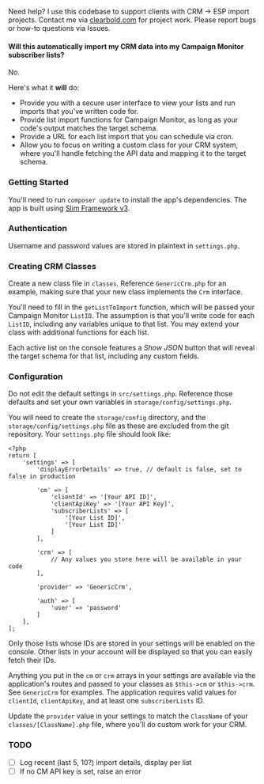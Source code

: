 Need help? I use this codebase to support clients with CRM &rarr; ESP import projects. Contact me via <a href="http://clearbold.com">clearbold.com</a> for project work. Please report bugs or how-to questions via Issues.

#### Will this automatically import my CRM data into my Campaign Monitor subscriber lists?

No.

Here's what it **will** do:

* Provide you with a secure user interface to view your lists and run imports that you've written code for.
* Provide list import functions for Campaign Monitor, as long as your code's output matches the target schema.
* Provide a URL for each list import that you can schedule via cron.
* Allow you to focus on writing a custom class for your CRM system, where you'll handle fetching the API data and mapping it to the target schema.

### Getting Started

You'll need to run `composer update` to install the app's dependencies. The app is built using [Slim Framework v3](http://slimframework.com).

### Authentication

Username and password values are stored in plaintext in `settings.php`.

### Creating CRM Classes

Create a new class file in `classes`. Reference `GenericCrm.php` for an example, making sure that your new class implements the `Crm` interface.

You'll need to fill in the `getListToImport` function, which will be passed your Campaign Monitor `ListID`. The assumption is that you'll write code for each `ListID`, including any variables unique to that list. You may extend your class with additional functions for each list.

Each active list on the console features a *Show JSON* button that will reveal the target schema for that list, including any custom fields.

### Configuration

Do not edit the default settings in `src/settings.php`. Reference those defaults and set your own variables in `storage/config/settings.php`.

You will need to create the `storage/config` directory, and the `storage/config/settings.php` file as these are excluded from the git repository. Your `settings.php` file should look like:

```
<?php
return [
    'settings' => [
        'displayErrorDetails' => true, // default is false, set to false in production

        'cm' => [
            'clientId' => '[Your API ID]',
            'clientApiKey' => '[Your API Key]',
            'subscriberLists' => [
                '[Your List ID]',
                '[Your List ID]'
            ]
        ],

        'crm' => [
            // Any values you store here will be available in your code
        ],

        'provider' => 'GenericCrm',

        'auth' => [
            'user' => 'password'
        ]
    ],
];
```

Only those lists whose IDs are stored in your settings will be enabled on the console. Other lists in your account will be displayed so that you can easily fetch their IDs.

Anything you put in the `cm` or `crm` arrays in your settings are available via the application's routes and passed to your classes as `$this->cm` or `$this->crm`. See `GenericCrm` for examples. The application requires valid values for `clientId`, `clientApiKey`, and at least one `subscriberLists` ID.

Update the `provider` value in your settings to match the `ClassName` of your `classes/[ClassName].php` file, where you'll do custom work for your CRM.

### TODO

* [ ] Log recent (last 5, 10?) import details, display per list
* [ ] If no CM API key is set, raise an error

